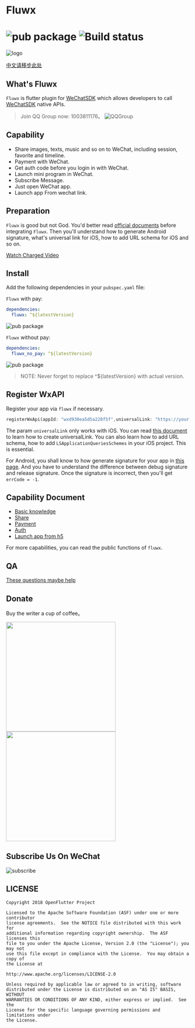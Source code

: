# Fluwx
![pub package](https://img.shields.io/pub/v/fluwx.svg)
![Build status](https://github.com/OpenFlutter/fluwx/actions/workflows/build_test.yml/badge.svg)
======

![logo](https://gitee.com/OpenFlutter/resoures-repository/raw/master/fluwx/fluwx_logo.png)

[中文请移步此处](./README_CN.md)

## What's Fluwx
`Fluwx` is flutter plugin for [WeChatSDK](https://developers.weixin.qq.com/doc/oplatform/Mobile_App/Resource_Center_Homepage.html) which allows developers to call  
[WeChatSDK](https://developers.weixin.qq.com/doc/oplatform/Mobile_App/Resource_Center_Homepage.html) native APIs.

> Join QQ Group now: 1003811176。
![QQGroup](https://gitee.com/OpenFlutter/resoures-repository/raw/master/common/flutter.png)

## Capability

- Share images, texts, music and so on to WeChat, including session, favorite and timeline.
- Payment with WeChat.
- Get auth code before you login in with WeChat.
- Launch mini program in WeChat.
- Subscribe Message.
- Just open WeChat app.
- Launch app From wechat link.

## Preparation

`Fluwx` is good but not God. You'd better read [official documents](https://open.weixin.qq.com/cgi-bin/showdocument?action=dir_list&t=resource/res_list&verify=1) before
integrating `Fluwx`. Then you'll understand how to generate Android signature, what's universal link for iOS, how to add URL schema for iOS and so on.

[Watch Charged Video](https://study.163.com/course/introduction.htm?share=2&shareId=480000001896427&courseId=1209174838&_trace_c_p_k2_=e72467dc0df540579287a8ea996344a4)

## Install

Add the following dependencies in your `pubspec.yaml` file:

`Fluwx` with pay:

```yaml
dependencies:
  fluwx: ^${latestVersion}
```
![pub package](https://img.shields.io/pub/v/fluwx.svg)

`Fluwx` without pay:

```yaml
dependencies:
  fluwx_no_pay: ^${latestVersion}
```

![pub package](https://img.shields.io/pub/v/fluwx_no_pay.svg)

> NOTE: Never forget to replace ^${latestVersion} with actual version.

## Register WxAPI

Register your app via `fluwx` if necessary.

```dart
registerWxApi(appId: "wxd930ea5d5a228f5f",universalLink: "https://your.univerallink.com/link/");
```

The param `universalLink` only works with iOS. You can read [this document](https://developers.weixin.qq.com/doc/oplatform/Mobile_App/Access_Guide/iOS.html) to learn
how to create universalLink. You can also learn how to add URL schema, how to add `LSApplicationQueriesSchemes` in your iOS project. This is essential.

For Android, you shall know to how generate signature for your app in [this page](https://developers.weixin.qq.com/doc/oplatform/Downloads/Android_Resource.html).
And you have to understand the difference between debug signature and release signature. Once the signature is incorrect, then you'll get `errCode = -1`.

## Capability Document

- [Basic knowledge](./doc/BASIC_KNOWLEDGE.md)
- [Share](./doc/SHARE.md)
- [Payment](./doc/PAYMENT.md)
- [Auth](./doc/AUTH.md)
- [Launch app from h5](./doc/LAUNCH_APP_FROM_H5.md)

For more capabilities, you can read the public functions of `fluwx`.

## QA

[These questions maybe help](./doc/QA_CN.md)

## Donate
Buy the writer a cup of coffee。

<img src="https://gitee.com/OpenFlutter/resoures-repository/raw/master/common/wx.jpeg" height="300">  <img src="https://gitee.com/OpenFlutter/resoures-repository/raw/master/common/ali.jpeg" height="300">

## Subscribe Us On WeChat
![subscribe](https://gitee.com/OpenFlutter/resoures-repository/raw/master/common/wx_subscription.png)

## LICENSE


    Copyright 2018 OpenFlutter Project

    Licensed to the Apache Software Foundation (ASF) under one or more contributor
    license agreements.  See the NOTICE file distributed with this work for
    additional information regarding copyright ownership.  The ASF licenses this
    file to you under the Apache License, Version 2.0 (the "License"); you may not
    use this file except in compliance with the License.  You may obtain a copy of
    the License at

    http://www.apache.org/licenses/LICENSE-2.0

    Unless required by applicable law or agreed to in writing, software
    distributed under the License is distributed on an "AS IS" BASIS, WITHOUT
    WARRANTIES OR CONDITIONS OF ANY KIND, either express or implied.  See the
    License for the specific language governing permissions and limitations under
    the License.





